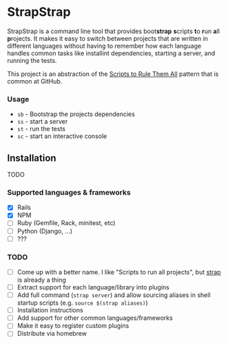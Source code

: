 # StrapStrap

StrapStrap is a command line tool that provides boot**strap** **s**cripts **t**o **r**un **a**ll **p**rojects. It makes it easy to switch between projects that are written in different languages without having to remember how each language handles common tasks like installint dependencies, starting a server, and running the tests.

This project is an abstraction of the [Scripts to Rule Them All](https://githubengineering.com/scripts-to-rule-them-all/) pattern that is common at GitHub.

### Usage

- `sb` - Bootstrap the projects dependencies
- `ss` - start a server
- `st` - run the tests
- `sc` - start an interactive console

## Installation

TODO

### Supported languages & frameworks

- [x] Rails
- [x] NPM
- [ ] Ruby (Gemfile, Rack, minitest, etc)
- [ ] Python (Django, …)
- [ ] ???

### TODO

- [ ] Come up with a better name. I like "Scripts to run all projects", but [strap](https://github.com/mikemcquaid/strap) is already a thing
- [ ] Extract support for each language/library into plugins
- [ ] Add full command (`strap server`) and allow sourcing aliases in shell startup scripts (e.g. `source $(strap aliases)`)
- [ ] Installation instructions
- [ ] Add support for other common languages/frameworks
- [ ] Make it easy to register custom plugins
- [ ] Distribute via homebrew
